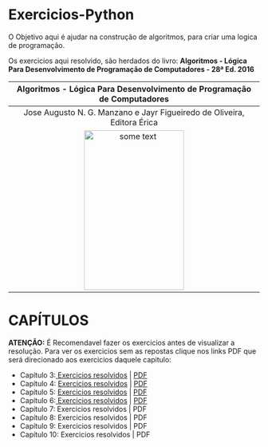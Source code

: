 # Exercicios-Python
O Objetivo aqui é ajudar na construção de algoritmos, para criar uma logica de programação.  
<p>Os exercicios aqui resolvido, são herdados do livro: <b>Algoritmos - Lógica Para Desenvolvimento de Programação de Computadores - 28ª Ed. 2016</b></p>

Algoritmos - Lógica Para Desenvolvimento de Programação de Computadores|
:---:|
Jose Augusto N. G. Manzano e Jayr Figueiredo de Oliveira, Editora Érica |
<img src="https://lojasaraiva.vteximg.com.br/arquivos/ids/9163683/1007998232.jpg?v=637103449656470000" alt="some text" width=200 height=320>|

<p></p>
<h1> CAPÍTULOS    </h1>
<p><b>ATENÇÃO:</b> É Recomendavel fazer os exercicios antes de visualizar a resolução. Para ver os exercicios sem as repostas clique nos links PDF que será direcionado aos exercicios daquele capitulo:  </p>
<ul>
        <li>Capítulo 3:<a href="https://github.com/EuCarlos/Exercicios-Python/tree/master/Capitulo%203"> Exercicios resolvidos</a> | <a href="https://github.com/EuCarlos/Exercicios-Python/blob/master/Capitulo%203/CAP%C3%8DTULO%203.pdf"> PDF</a></li>
        <li>Capítulo 4: <a href="https://github.com/EuCarlos/Algoritmos-Python/tree/master/CAPITULO%204">Exercicios resolvidos</a> |  <a href="https://github.com/EuCarlos/Algoritmos-Python/blob/master/CAPITULO%204/CAP%C3%8DTULO%204.pdf">PDF</a></li>
        <li>Capítulo 5: <a href="https://github.com/EuCarlos/Algoritmos-Python/tree/master/CAPITULO%205">Exercicios resolvidos</a> |  <a href="https://github.com/EuCarlos/Algoritmos-Python/blob/master/CAPITULO%205/CAP%C3%8DTULO%205.pdf">PDF</a></li>
        <li>Capítulo 6:<a href="https://github.com/EuCarlos/Algoritmos-Python/tree/master/CAPITULO%206"> Exercicios resolvidos</a> |  <a href="https://github.com/EuCarlos/Algoritmos-Python/blob/master/CAPITULO%206/CAP%C3%8DTULO%206.pdf">PDF</a></li>
        <li>Capítulo 7: Exercicios resolvidos</a> |  PDF</li>
        <li>Capítulo 8: Exercicios resolvidos</a> |  PDF</li>
        <li>Capítulo 9: Exercicios resolvidos</a> |  PDF</li>
        <li>Capítulo 10: Exercicios resolvidos</a> |  PDF</li>
</ul>
